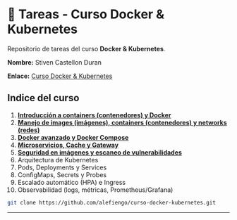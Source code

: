 # 🐳 Tareas - Curso Docker & Kubernetes
Repositorio de tareas del curso **Docker & Kubernetes**.

**Nombre:** Stiven Castellon Duran

**Enlace:** [Curso Docker & Kubernetes](https://www.i-quattro.com/product-page/dok-kub-001)

## Indice del curso
1. **[Introducción a containers (contenedores) y Docker](https://github.com/stivencd/curso-docker-kubernetes-tareas/blob/main/clase1/README.md)**
2. **[Manejo de images (imágenes), containers (contenedores) y networks (redes)](https://github.com/stivencd/curso-docker-kubernetes-tareas/blob/main/clase2/README.md)**
3. **[Docker avanzado y Docker Compose](https://github.com/stivencd/curso-docker-kubernetes-tareas/tree/main/clase3#readme)**
4. **[Microservicios, Cache y Gateway](https://github.com/stivencd/curso-docker-kubernetes-tareas/blob/main/clase4/mi-microservicio/README.md)**
5. **[Seguridad en imágenes y escaneo de vulnerabilidades](bloque-docker/clase5-seguridad/)**
6. Arquitectura de Kubernetes
7. Pods, Deployments y Services
8. ConfigMaps, Secrets y Probes
9. Escalado automático (HPA) e Ingress
10. Observabilidad (logs, métricas, Prometheus/Grafana)



```bash
git clone https://github.com/alefiengo/curso-docker-kubernetes.git
```

---



